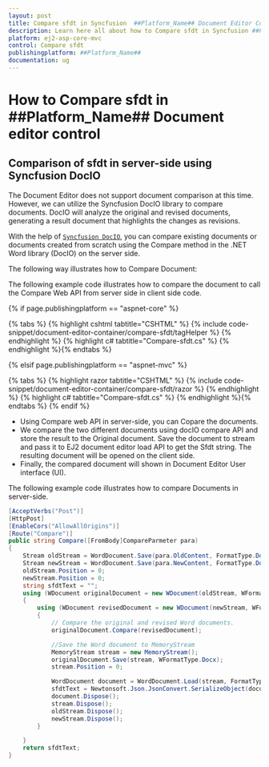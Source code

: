 ```yaml
---
layout: post
title: Compare sfdt in Syncfusion  ##Platform_Name## Document Editor Component
description: Learn here all about how to Compare sfdt in Syncfusion ##Platform_Name## Document Editor component of Syncfusion Essential JS 2 and more.
platform: ej2-asp-core-mvc
control: Compare sfdt
publishingplatform: ##Platform_Name##
documentation: ug
---
```


# How to Compare sfdt in ##Platform_Name## Document editor control

## Comparison of sfdt in server-side using Syncfusion DocIO

The Document Editor does not support document comparison at this time. However, we can utilize the Syncfusion DocIO library to compare documents. DocIO will analyze the original and revised documents, generating a result document that highlights the changes as revisions.

With the help of [`Syncfusion DocIO`](https://help.syncfusion.com/document-processing/word/word-library/net/word-document/compare-word-documents), you can compare existing documents or documents created from scratch using the Compare method in the .NET Word library (DocIO) on the server side.

The following way illustrates how to Compare Document:

The following example code illustrates how to compare the document to call the Compare Web API from server side in client side code.

{% if page.publishingplatform == "aspnet-core" %}

{% tabs %}
{% highlight cshtml tabtitle="CSHTML" %}
{% include code-snippet/document-editor-container/compare-sfdt/tagHelper %}
{% endhighlight %}
{% highlight c# tabtitle="Compare-sfdt.cs" %}
{% endhighlight %}{% endtabs %}

{% elsif page.publishingplatform == "aspnet-mvc" %}

{% tabs %}
{% highlight razor tabtitle="CSHTML" %}
{% include code-snippet/document-editor-container/compare-sfdt/razor %}
{% endhighlight %}
{% highlight c# tabtitle="Compare-sfdt.cs" %}
{% endhighlight %}{% endtabs %}
{% endif %}


* Using Compare web API in server-side, you can Copare the documents.
* We compare the two different documents using docIO compare API and store the result to the Original document.
Save the document to stream and pass it to EJ2 document editor load API to get the Sfdt string.
The resulting document will be opened on the client side.
* Finally, the compared document will shown in Document Editor User interface (UI).

The following example code illustrates how to compare Documents in server-side.

```csharp
[AcceptVerbs("Post")]
[HttpPost]
[EnableCors("AllowAllOrigins")]
[Route("Compare")]
public string Compare([FromBody]CompareParmeter para)
{
    Stream oldStream = WordDocument.Save(para.OldContent, FormatType.Docx);
    Stream newStream = WordDocument.Save(para.NewContent, FormatType.Docx);
    oldStream.Position = 0;
    newStream.Position = 0;
    string sfdtText = "";
    using (WDocument originalDocument = new WDocument(oldStream, WFormatType.Docx))
    {
        using (WDocument revisedDocument = new WDocument(newStream, WFormatType.Docx))
        {
            // Compare the original and revised Word documents.
            originalDocument.Compare(revisedDocument);

            //Save the Word document to MemoryStream
            MemoryStream stream = new MemoryStream();
            originalDocument.Save(stream, WFormatType.Docx);
            stream.Position = 0;

            WordDocument document = WordDocument.Load(stream, FormatType.Docx);
            sfdtText = Newtonsoft.Json.JsonConvert.SerializeObject(document);
            document.Dispose();
            stream.Dispose();
            oldStream.Dispose();
            newStream.Dispose();
        }

    }
    return sfdtText;
}
```
